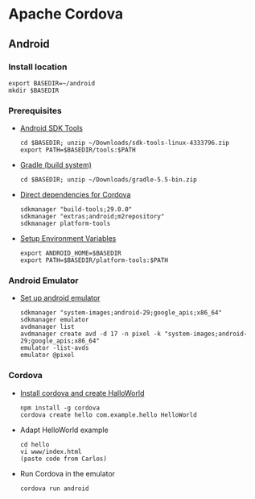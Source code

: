 # Apache Cordova

## Android

### Install location
  ```
  export BASEDIR=~/android
  mkdir $BASEDIR
  ```

### Prerequisites 

- [Android SDK Tools](https://developer.android.com/studio/index.html)
  ```
  cd $BASEDIR; unzip ~/Downloads/sdk-tools-linux-4333796.zip
  export PATH=$BASEDIR/tools:$PATH
  ```

- [Gradle (build system)](https://gradle.org/install/)
  ```
  cd $BASEDIR; unzip ~/Downloads/gradle-5.5-bin.zip
  ```

- [Direct dependencies for Cordova](https://cordova.apache.org/docs/en/latest/guide/platforms/android/index.html)
  ```
  sdkmanager "build-tools;29.0.0"
  sdkmanager "extras;android;m2repository"
  sdkmanager platform-tools
  ```
- [Setup Environment Variables](https://cordova.apache.org/docs/en/latest/guide/platforms/android/index.html#setting-environment-variables)
  ```
  export ANDROID_HOME=$BASEDIR
  export PATH=$BASEDIR/platform-tools:$PATH
  ```  

### Android Emulator

- [Set up android emulator](https://cordova.apache.org/docs/en/latest/guide/platforms/android/index.html#setting-up-an-emulator)
  ```
  sdkmanager "system-images;android-29;google_apis;x86_64"
  sdkmanager emulator
  avdmanager list
  avdmanager create avd -d 17 -n pixel -k "system-images;android-29;google_apis;x86_64"
  emulator -list-avds
  emulator @pixel
  ```

### Cordova

- [Install cordova and create HalloWorld](https://cordova.apache.org/docs/en/latest/guide/cli/index.html#create-the-app)
  ```
  npm install -g cordova
  cordova create hello com.example.hello HelloWorld
- Adapt HelloWorld example
  ```
  cd hello
  vi www/index.html
  (paste code from Carlos)
  ```
- Run Cordova in the emulator
  ```
  cordova run android
  ```
  
